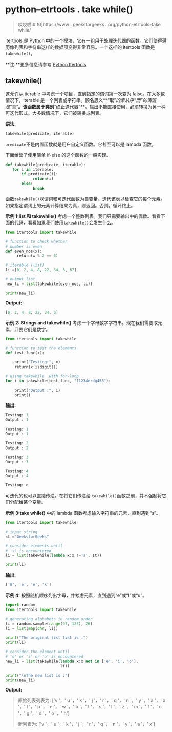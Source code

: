 # python–etrtools . take while()

> 哎哎哎:# t0]https://www . geeksforgeeks . org/python-etrtools-take while/

[itertools](https://www.geeksforgeeks.org/python-itertools/) 是 Python 中的一个模块，它有一组用于处理迭代器的函数。它们使得遍历像列表和字符串这样的数据项变得非常容易。一个这样的 itertools 函数是`takewhile()`。

**注:**更多信息请参考 [Python Itertools](https://www.geeksforgeeks.org/python-itertools/)

## takewhile()

这允许从 iterable 中考虑一个项目，直到指定的谓词第一次变为 false。在大多数情况下，iterable 是一个列表或字符串。顾名思义**“取”**的素从序*“而”*的谓语是**“真”**。该函数属于类别**“终止迭代器”**。输出不能直接使用，必须转换为另一种可迭代形式。大多数情况下，它们被转换成列表。

**语法:**

```py
takewhile(predicate, iterable)
```

`predicate`不是内置函数就是用户自定义函数。它甚至可以是 lambda 函数。

下面给出了使用简单 if-else 的这个函数的一般实现。

```py
def takewhile(predicate, iterable):
   for i in iterable:
       if predicate(i):
            return(i)
       else:
            break
```

函数`takewhile()`以谓词和可迭代函数为自变量。迭代该表以检查它的每个元素。如果指定谓词上的元素计算结果为真，则返回。否则，循环终止。

**示例 1:list 和 takewhile()**
考虑一个整数列表。我们只需要输出中的偶数。看看下面的代码，看看如果我们使用`takewhile()`会发生什么。

```py
from itertools import takewhile

# function to check whether 
# number is even
def even_nos(x):
     return(x % 2 == 0)

# iterable (list)
li =[0, 2, 4, 8, 22, 34, 6, 67]

# output list
new_li = list(takewhile(even_nos, li))

print(new_li)
```

**Output:**

```py
[0, 2, 4, 8, 22, 34, 6]

```

**示例 2: Strings and takewhile()**
考虑一个字母数字字符串。现在我们需要取元素，只要它们是数字。

```py
from itertools import takewhile

# function to test the elements
def test_func(x):

    print("Testing:", x)
    return(x.isdigit())

# using takewhile  with for-loop
for i in takewhile(test_func, "11234erdg456"):

    print("Output :", i)
    print()
```

**输出:**

```py
Testing: 1
Output : 1

Testing: 1
Output : 1

Testing: 2
Output : 2

Testing: 3
Output : 3

Testing: 4
Output : 4

Testing: e

```

可迭代的也可以直接传递。在将它们传递给 `takewhile()`函数之前，并不强制将它们分配给某个变量。

**示例 3:take while()**
中的 lambda 函数考虑输入字符串的元素，直到遇到“s”。

```py
from itertools import takewhile

# input string
st ="GeeksforGeeks"

# consider elements until 
# 's' is encountered
li = list(takewhile(lambda x:x !='s', st))

print(li)
```

**输出:**

```py
['G', 'e', 'e', 'k']

```

**示例 4:**
按照随机顺序列出字母，并考虑元素，直到遇到“e”或“I”或“u”。

```py
import random
from itertools import takewhile

# generating alphabets in random order
li = random.sample(range(97, 123), 26)
li = list(map(chr, li))

print("The original list list is :")
print(li)

# consider the element until
# 'e' or 'i' or 'o' is encountered
new_li = list(takewhile(lambda x:x not in ['e', 'i', 'o'],
                        li))

print("\nThe new list is :")
print(new_li)
```

**Output:**

> 原始列表列表为:
> ['v '，' u '，' k '，' j '，' r '，' q '，' n '，' y '，' a '，' x '，' I '，' p '，' e '，' w '，' b '，' t '，' s '，' l '，' z '，' m '，' f '，' c '，' g '，' d '，' o '，' h']
> 
> 新列表为:
> ['v '，' u '，' k '，' j '，' r '，' q '，' n '，' y '，' a '，' x']